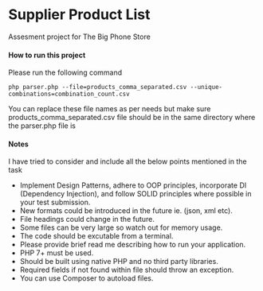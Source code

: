 # Supplier Product List
Assesment project for The Big Phone Store

#### How to run this project

Please run the following command

`php parser.php --file=products_comma_separated.csv --unique-combinations=combination_count.csv`

You can replace these file names as per needs but make sure products_comma_separated.csv file should be in the same directory where the parser.php file is


#### Notes

I have tried to consider and include all the below points mentioned in the task

  - Implement Design Patterns, adhere to OOP principles, incorporate DI (Dependency Injection), and follow SOLID principles where possible in your test submission.
  - New formats could be introduced in the future ie. (json, xml etc).
  - File headings could change in the future.
  - Some files can be very large so watch out for memory usage.
  - The code should be excutable from a terminal.
  - Please provide brief read me describing how to run your application.
  - PHP 7+ must be used.
  - Should be built using native PHP and no third party libraries.
  - Required fields if not found within file should throw an exception.
  - You can use Composer to autoload files.


